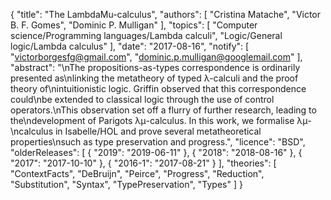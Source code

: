{
    "title": "The LambdaMu-calculus",
    "authors": [
        "Cristina Matache",
        "Victor B. F. Gomes",
        "Dominic P. Mulligan"
    ],
    "topics": [
        "Computer science/Programming languages/Lambda calculi",
        "Logic/General logic/Lambda calculus"
    ],
    "date": "2017-08-16",
    "notify": [
        "victorborgesfg@gmail.com",
        "dominic.p.mulligan@googlemail.com"
    ],
    "abstract": "\nThe propositions-as-types correspondence is ordinarily presented as\nlinking the metatheory of typed λ-calculi and the proof theory of\nintuitionistic logic. Griffin observed that this correspondence could\nbe extended to classical logic through the use of control operators.\nThis observation set off a flurry of further research, leading to the\ndevelopment of Parigots λμ-calculus. In this work, we formalise λμ-\ncalculus in Isabelle/HOL and prove several metatheoretical properties\nsuch as type preservation and progress.",
    "licence": "BSD",
    "olderReleases": [
        {
            "2019": "2019-06-11"
        },
        {
            "2018": "2018-08-16"
        },
        {
            "2017": "2017-10-10"
        },
        {
            "2016-1": "2017-08-21"
        }
    ],
    "theories": [
        "ContextFacts",
        "DeBruijn",
        "Peirce",
        "Progress",
        "Reduction",
        "Substitution",
        "Syntax",
        "TypePreservation",
        "Types"
    ]
}